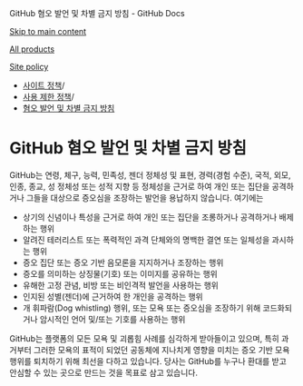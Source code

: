 GitHub 혐오 발언 및 차별 금지 방침 - GitHub Docs

[Skip to main content](#main-content)

[All products](/ko)

[Site policy](/site-policy)

* [사이트 정책](/ko/site-policy)/
* [사용 제한 정책](/ko/site-policy/acceptable-use-policies)/
* [혐오 발언 및 차별 금지 방침](/ko/site-policy/acceptable-use-policies/github-hate-speech-and-discrimination)

GitHub 혐오 발언 및 차별 금지 방침
==========

GitHub는 연령, 체구, 능력, 민족성, 젠더 정체성 및 표현, 경력(경험 수준), 국적, 외모, 인종, 종교, 성 정체성 또는 성적 지향 등 정체성을 근거로 하여 개인 또는 집단을 공격하거나 그들을 대상으로 증오심을 조장하는 발언을 용납하지 않습니다. 여기에는

* 상기의 신념이나 특성을 근거로 하여 개인 또는 집단을 조롱하거나 공격하거나 배제하는 행위
* 알려진 테러리스트 또는 폭력적인 과격 단체와의 명백한 결연 또는 일체성을 과시하는 행위
* 증오 집단 또는 증오 기반 음모론을 지지하거나 조장하는 행위
* 증오를 의미하는 상징물(기호) 또는 이미지를 공유하는 행위
* 유해한 고정 관념, 비방 또는 비인격적 발언을 사용하는 행위
* 인지된 성별(젠더)에 근거하여 한 개인을 공격하는 행위
* 개 휘파람(Dog whistling) 행위, 또는 모욕 또는 증오심을 조장하기 위해 코드화되거나 암시적인 언어 및/또는 기호를 사용하는 행위

GitHub는 플랫폼의 모든 모욕 및 괴롭힘 사례를 심각하게 받아들이고 있으며, 특히 과거부터 그러한 모욕의 표적이 되었던 공동체에 지나치게 영향을 미치는 증오 기반 모욕 행위를 퇴치하기 위해 최선을 다하고 있습니다. 당사는 GitHub를 누구나 환대를 받고 안심할 수 있는 곳으로 만드는 것을 목표로 삼고 있습니다.
